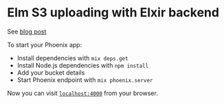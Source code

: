 # Elm S3 uploading with Elxir backend

See [blog post](http://simonh1000.github.io/2016/12/elm-s3-uploads/)



To start your Phoenix app:

  * Install dependencies with `mix deps.get`
  * Install Node.js dependencies with `npm install`
  * Add your bucket details
  * Start Phoenix endpoint with `mix phoenix.server`

Now you can visit [`localhost:4000`](http://localhost:4000) from your browser.
